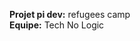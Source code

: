 <strong> Projet pi dev:</strong>  refugees camp <br>
<strong> Equipe:</strong> Tech No Logic </h1>
<!-- try commit khalil -->
